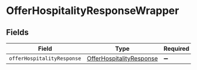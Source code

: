 # OfferHospitalityResponseWrapper


## Fields

| Field                                                                       | Type                                                                        | Required                                                                    | Description                                                                 |
| --------------------------------------------------------------------------- | --------------------------------------------------------------------------- | --------------------------------------------------------------------------- | --------------------------------------------------------------------------- |
| `offerHospitalityResponse`                                                  | [OfferHospitalityResponse](../../models/shared/offerhospitalityresponse.md) | :heavy_minus_sign:                                                          | N/A                                                                         |